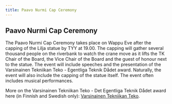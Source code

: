 ```yaml
---
title: Paavo Nurmi Cap Ceremony
---
```

## Paavo Nurmi Cap Ceremony

The Paavo Nurmi Cap Ceremony takes place on Wappu Eve after the capping of the Lilja statue by TYY at 19.00. The capping will gather several thousand people on the riverbank to watch the crane move as it lifts the TK Chair of the Board, the Vice Chair of the Board and the guest of honour next to the statue. The event will include speeches and the presentation of the Varsinainen Tekniikan Teko - Egentliga Teknik Dådet award. Naturally, the event will also include the capping of the statue itself. The event often includes musical performances.

More on the Varsinainen Tekniikan Teko - Det Egentliga Teknik Dådet award here (in Finnish and Swedish only): [Varsinainen Tekniikan Teko](https://tekniikantekopalkinto.yhdistysavain.fi/).
